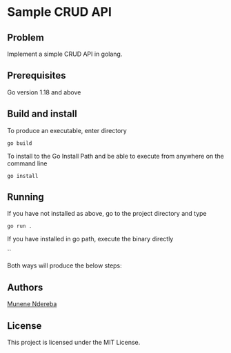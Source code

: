 # Sample CRUD API

## Problem

Implement a simple CRUD API in golang.

## Prerequisites

Go version 1.18 and above

## Build and install

To produce an executable, enter directory

`go build`

To install to the Go Install Path and be able to execute from anywhere on the command line

`go install`

## Running

If you have not installed as above, go to the project directory and type

`go run .`

If you have installed in go path, execute the binary directly

``

Both ways will produce the below steps:

## Authors

[Munene Ndereba](https://github.com/munenendereba)

## License

This project is licensed under the MIT License.
